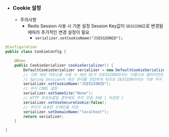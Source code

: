 - ### Cookie 설정
  - 주의사항
    - Redis Session 사용 시 기본 설정 Session Key값이 `SESSION`으로 변경됨에따라 추가적인 변경 설정이 필요
      - `serializer.setCookieName("JSESSIONID");`
```java
@Configuration
public class CookieConfig {

    @Bean
    public CookieSerializer cookieSerializer() {
        DefaultCookieSerializer serializer = new DefaultCookieSerializer();
        // 기본 세션 저장소를 사용 시 세션 ID가 JSESSIONID라는 이름으로 클라이언트의 쿠키에 저장하나, Spring Session과 Redis를 사용하게 되면,
        // Spring Session이 세션 관리를 전담하게 되므로 SESSION이라는 기본 쿠키 이름으로 변경된다 따라서 재정이를 해줘야함
        serializer.setCookieName("JSESSIONID");
        // 쿠키 CORS 설정
        serializer.setSameSite("None");
        // HTTP 프로토콜일 경우에도 쿠키 전송 허용 [ 비권장 ]
        serializer.setUseSecureCookie(false);
        // 쿠키가 유효한 도메인을 지정
        serializer.setDomainName("localhost");
        return serializer;
    }

}
```

